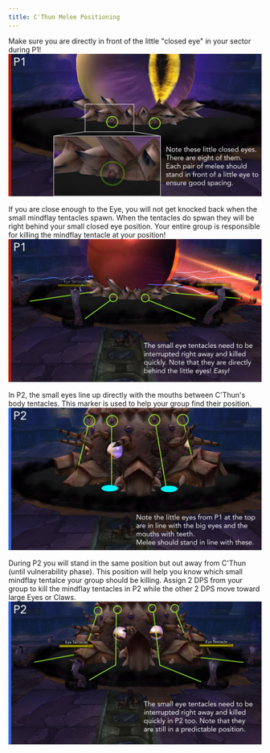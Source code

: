 ```yaml
---
title: C'Thun Melee Positioning
---
```


Make sure you are directly in front of the little "closed eye" in your sector during P1!
![P1-eyes](/assets/images/cthun_p1_eyes.jpg)

If you are close enough to the Eye, you will not get knocked back when the small mindflay tentacles spawn. When the tentacles do spwan they will be right behind your small closed eye position. Your entire group is responsible for killing the mindflay tentacle at your position!
![P1-tentacles](/assets/images/cthun_p1_tentacles.jpg)

In P2, the small eyes line up directly with the mouths between C'Thun's body tentacles. This marker is used to help your group find their position.
![P2-eyes](/assets/images/cthun_p2_eyes.jpg)

During P2 you will stand in the same position but out away from C'Thun (until vulnerability phase). This position will help you know which small mindflay tentalce your group should be killing. Assign 2 DPS from your group to kill the mindflay tentacles in P2 while the other 2 DPS move toward large Eyes or Claws.
![P2-tentacles](/assets/images/cthun_p2_tentacles.jpg)